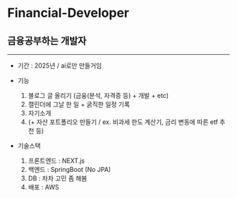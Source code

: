 # Financial-Developer

## 금융공부하는 개발자

----

- 기간 : 2025년 / ai로만 만들거임
- 기능
  1. 블로그 글 올리기 (금융(분석, 자격증 등) + 개발 + etc)
  2. 캘린더에 그날 한 일 + 굵직한 일정 기록
  3. 자기소개
  4. (+ 자산 포트폴리오 만들기 / ex. 비과세 한도 계산기, 금리 변동에 따른 etf 추천 등)

- 기술스택
  1. 프론트엔드 : NEXT.js
  2. 백엔드 : SpringBoot (No JPA)
  3. DB : 차차 고민 좀 해봄
  4. 배포 : AWS
     
